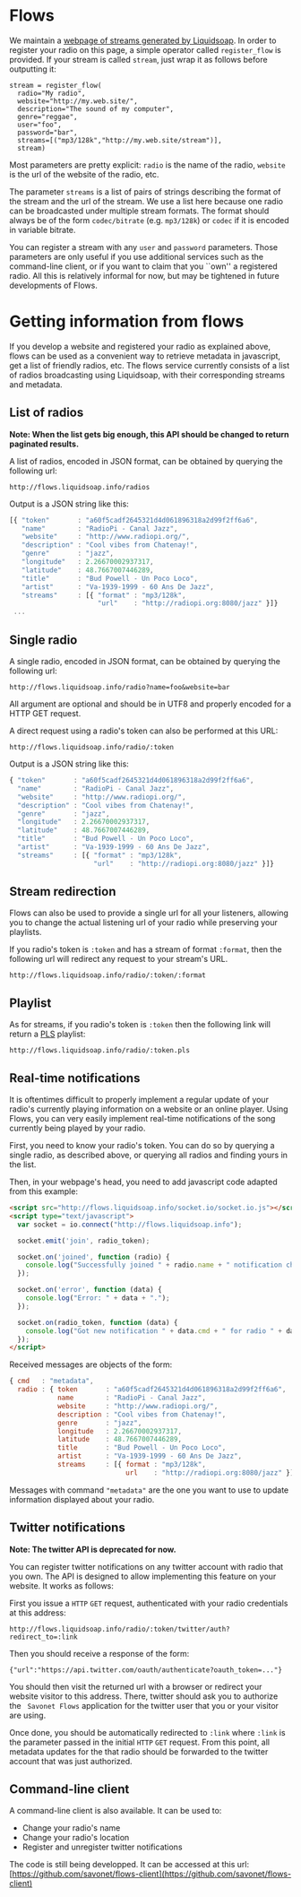 Flows
=====
We maintain a
[webpage of streams generated by Liquidsoap](http://flows.liquidsoap.info/).
In order to register your radio on this page, a simple
operator called `register_flow` is provided. If your stream is called `stream`,
just wrap it as follows before outputting it:

```
stream = register_flow(
  radio="My radio",
  website="http://my.web.site/",
  description="The sound of my computer",
  genre="reggae",
  user="foo",
  password="bar",
  streams=[("mp3/128k","http://my.web.site/stream")],
  stream)
```

Most parameters are pretty explicit: `radio` is the name of the radio,
`website` is the url of the website of the radio, etc.

The parameter `streams` is a list of pairs of strings describing the format of the
stream and the url of the stream. We use a list here because one radio can be
broadcasted under multiple stream formats. The format should always be of the
form `codec/bitrate` (e.g. `mp3/128k`) or `codec` if it is encoded in variable
bitrate.

You can register a stream with any `user` and `password` parameters. Those
parameters are only useful if you use additional services such as the
command-line client, or if you want to claim that you ``own'' a registered radio.
All this is relatively informal for now, but may be tightened in future
developments of Flows.

Getting information from flows
==============================
If you develop a website and registered your radio as explained above, flows can
be used as a convenient way to retrieve metadata in javascript, get a list of
friendly radios, etc. The flows service currently consists of a list of radios
broadcasting using Liquidsoap, with their corresponding streams and
metadata.

List of radios
--------------
**Note: When the list gets big enough, this API should be changed to return paginated results.**

A list of radios, encoded in JSON format, can be obtained by querying the
following url:

```
http://flows.liquidsoap.info/radios
```

Output is a JSON string like this:

```javascript
[{ "token"       : "a60f5cadf2645321d4d061896318a2d99f2ff6a6",
   "name"        : "RadioPi - Canal Jazz",
   "website"     : "http://www.radiopi.org/",
   "description" : "Cool vibes from Chatenay!",
   "genre"       : "jazz",
   "longitude"   : 2.26670002937317,
   "latitude"    : 48.7667007446289,
   "title"       : "Bud Powell - Un Poco Loco",
   "artist"      : "Va-1939-1999 - 60 Ans De Jazz",
   "streams"     : [{ "format" : "mp3/128k",
                      "url"    : "http://radiopi.org:8080/jazz" }]}
 ...
```

Single radio
------------
A single radio, encoded in JSON format, can be obtained by querying the
following url:

```
http://flows.liquidsoap.info/radio?name=foo&website=bar
```

All argument are optional and should be in UTF8 and properly encoded for a HTTP
GET request.

A direct request using a radio's token can also be performed at this URL:

```
http://flows.liquidsoap.info/radio/:token
```

Output is a JSON string like this:

```javascript
{ "token"       : "a60f5cadf2645321d4d061896318a2d99f2ff6a6",
  "name"        : "RadioPi - Canal Jazz",
  "website"     : "http://www.radiopi.org/",
  "description" : "Cool vibes from Chatenay!",
  "genre"       : "jazz",
  "longitude"   : 2.26670002937317,
  "latitude"    : 48.7667007446289,
  "title"       : "Bud Powell - Un Poco Loco",
  "artist"      : "Va-1939-1999 - 60 Ans De Jazz",
  "streams"     : [{ "format" : "mp3/128k",
                     "url"    : "http://radiopi.org:8080/jazz" }]}
```

Stream redirection
------------------
Flows can also be used to provide a single url for all your listeners, allowing
you to change the actual listening url of your radio while preserving your
playlists.

If you radio's token is `:token` and has a stream of format `:format`, then the
following url will redirect any request to your stream's URL.

```
http://flows.liquidsoap.info/radio/:token/:format
```

Playlist
--------
As for streams, if you radio's token is `:token` then the following link will
return a [PLS](http://en.wikipedia.org/wiki/PLS_(file_format)) playlist:

```
http://flows.liquidsoap.info/radio/:token.pls
```

Real-time notifications
-----------------------
It is oftentimes difficult to properly implement a regular update of your
radio's currently playing information on a website or an online player. Using
Flows, you can very easily implement real-time notifications of the song
currently being played by your radio.

First, you need to know your radio's token. You can do so by querying a single
radio, as described above, or querying all radios and finding yours in the list.

Then, in your webpage's head, you need to add javascript code adapted from this
example:

```html
<script src="http://flows.liquidsoap.info/socket.io/socket.io.js"></script>
<script type="text/javascript">
  var socket = io.connect("http://flows.liquidsoap.info");

  socket.emit('join', radio_token);

  socket.on('joined', function (radio) {
    console.log("Successfully joined " + radio.name + " notification channel. Current title is: " + radio.title + ".");
  });

  socket.on('error', function (data) {
    console.log("Error: " + data + ".");
  });

  socket.on(radio_token, function (data) {
    console.log("Got new notification " + data.cmd + " for radio " + data.radio.name + ": " + JSON.stringify(data));
  });
</script>
```

Received messages are objects of the form:

```javascript
{ cmd   : "metadata",
  radio : { token       : "a60f5cadf2645321d4d061896318a2d99f2ff6a6",
            name        : "RadioPi - Canal Jazz",
            website     : "http://www.radiopi.org/",
            description : "Cool vibes from Chatenay!",
            genre       : "jazz",
            longitude   : 2.26670002937317,
            latitude    : 48.7667007446289,
            title       : "Bud Powell - Un Poco Loco",
            artist      : "Va-1939-1999 - 60 Ans De Jazz",
            streams     : [{ format : "mp3/128k",
                             url    : "http://radiopi.org:8080/jazz" }]}}
```

Messages with command `"metadata"` are the one you want to use to update
information displayed about your radio.

Twitter notifications
---------------------
**Note: The twitter API is deprecated for now.**

You can register twitter notifications on any twitter account with radio that
you own. The API is designed to allow implementing this feature on your
website. It works as follows:

First you issue a `HTTP` `GET` request, authenticated with your radio
credentials at this address:

```
http://flows.liquidsoap.info/radio/:token/twitter/auth?redirect_to=:link
```

Then you should receive a response of the form:

```
{"url":"https://api.twitter.com/oauth/authenticate?oauth_token=..."}
```

You should then visit the returned url with a browser or redirect your website
visitor to this address. There, twitter should ask you to authorize the ```
Savonet
Flows```
 application for the twitter user that you or your visitor are using.

Once done, you should be automatically redirected to `:link` where `:link` is
the parameter passed in the initial `HTTP` `GET` request. From this point, all
metadata updates for the that radio should be forwarded to the twitter account
that was just authorized.

Command-line client
-------------------
A command-line client is also available. It can be used to:

* Change your radio's name
* Change your radio's location
* Register and unregister twitter notifications

The code is still being developped. It can be accessed at this url:
[https://github.com/savonet/flows-client](https://github.com/savonet/flows-client)


